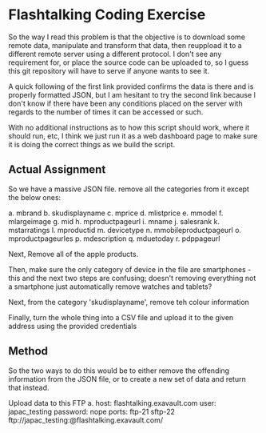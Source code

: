 # Flashtalking Coding Exercise

So the way I read this problem is that the objective is to download some remote data,  manipulate and transform that data, then reuppload it to a different remote server using a different protocol. I don't see any requirement for, or place the source code can be uploaded to, so I guess this git repository will have to serve if anyone wants to see it.

A quick following of the first link provided confirms the data is there and is properly formatted JSON, but I am hesitant to try the second link because I don't know if there have been any conditions placed on the server with regards to the number of times it can be accessed or such.

With no additional instructions as to how this script should work, where it should run, etc, I think we just run it as a web dashboard page to make sure it is doing the correct things as we build the script.

## Actual Assignment

So we have a massive JSON file. remove all the categories from it except the below ones:

a. mbrand
b. skudisplayname
c. mprice
d. mlistprice
e. mmodel
f. mlargeimage
g. mid
h. mproductpageurl
i. mname
j. salesrank
k. mstarratings
l. mproductid
m. devicetype
n. mmobileproductpageurl
o. mproductpageurles
p. mdescription
q. mduetoday
r. pdppageurl

Next, Remove all of the apple products.

Then, make sure the only category of device in the file are smartphones - this and the next two steps are confusing; doesn't removing everything not a smartphone just automatically remove watches and tablets?

Next, from the category 'skudisplayname', remove teh colour information

Finally, turn the whole thing into a CSV file and upload it to the given address using the provided credentials

## Method

So the two ways to do this would be to either remove the offending information from the JSON file, or to create a new set of data and return that instead.

Upload data to this FTP
a. host: flashtalking.exavault.com
user: japac_testing
password: nope
ports: ftp-21 sftp-22
ftp://japac_testing:@flashtalking.exavault.com/
